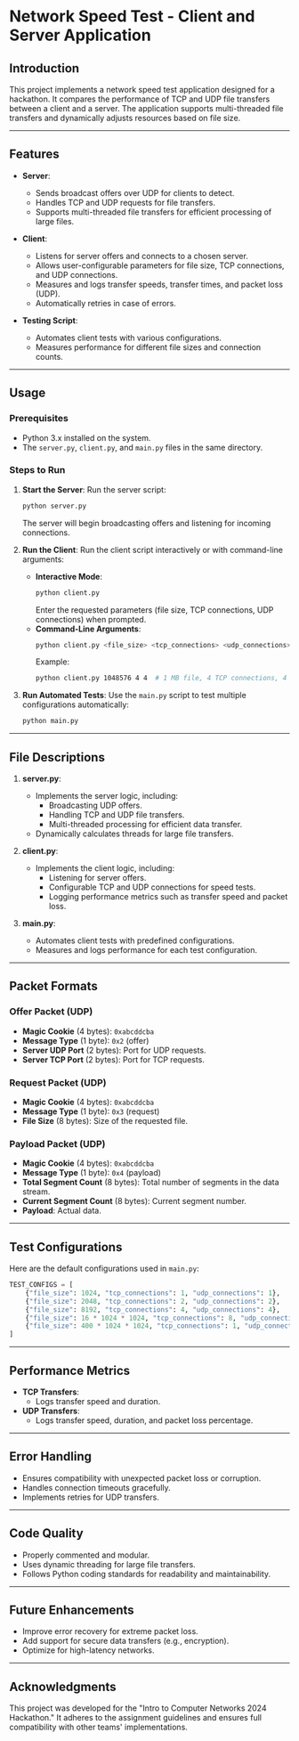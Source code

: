 # **Network Speed Test - Client and Server Application**

## **Introduction**

This project implements a network speed test application designed for a hackathon. It compares the performance of TCP and UDP file transfers between a client and a server. The application supports multi-threaded file transfers and dynamically adjusts resources based on file size.

---

## **Features**

- **Server**:

  - Sends broadcast offers over UDP for clients to detect.
  - Handles TCP and UDP requests for file transfers.
  - Supports multi-threaded file transfers for efficient processing of large files.

- **Client**:

  - Listens for server offers and connects to a chosen server.
  - Allows user-configurable parameters for file size, TCP connections, and UDP connections.
  - Measures and logs transfer speeds, transfer times, and packet loss (UDP).
  - Automatically retries in case of errors.

- **Testing Script**:
  - Automates client tests with various configurations.
  - Measures performance for different file sizes and connection counts.

---

## **Usage**

### **Prerequisites**

- Python 3.x installed on the system.
- The `server.py`, `client.py`, and `main.py` files in the same directory.

### **Steps to Run**

1. **Start the Server**:
   Run the server script:

   ```bash
   python server.py
   ```

   The server will begin broadcasting offers and listening for incoming connections.

2. **Run the Client**:
   Run the client script interactively or with command-line arguments:

   - **Interactive Mode**:
     ```bash
     python client.py
     ```
     Enter the requested parameters (file size, TCP connections, UDP connections) when prompted.
   - **Command-Line Arguments**:
     ```bash
     python client.py <file_size> <tcp_connections> <udp_connections>
     ```
     Example:
     ```bash
     python client.py 1048576 4 4  # 1 MB file, 4 TCP connections, 4 UDP connections
     ```

3. **Run Automated Tests**:
   Use the `main.py` script to test multiple configurations automatically:
   ```bash
   python main.py
   ```

---

## **File Descriptions**

1. **server.py**:

   - Implements the server logic, including:
     - Broadcasting UDP offers.
     - Handling TCP and UDP file transfers.
     - Multi-threaded processing for efficient data transfer.
   - Dynamically calculates threads for large file transfers.

2. **client.py**:

   - Implements the client logic, including:
     - Listening for server offers.
     - Configurable TCP and UDP connections for speed tests.
     - Logging performance metrics such as transfer speed and packet loss.

3. **main.py**:
   - Automates client tests with predefined configurations.
   - Measures and logs performance for each test configuration.

---

## **Packet Formats**

### **Offer Packet (UDP)**

- **Magic Cookie** (4 bytes): `0xabcddcba`
- **Message Type** (1 byte): `0x2` (offer)
- **Server UDP Port** (2 bytes): Port for UDP requests.
- **Server TCP Port** (2 bytes): Port for TCP requests.

### **Request Packet (UDP)**

- **Magic Cookie** (4 bytes): `0xabcddcba`
- **Message Type** (1 byte): `0x3` (request)
- **File Size** (8 bytes): Size of the requested file.

### **Payload Packet (UDP)**

- **Magic Cookie** (4 bytes): `0xabcddcba`
- **Message Type** (1 byte): `0x4` (payload)
- **Total Segment Count** (8 bytes): Total number of segments in the data stream.
- **Current Segment Count** (8 bytes): Current segment number.
- **Payload**: Actual data.

---

## **Test Configurations**

Here are the default configurations used in `main.py`:

```python
TEST_CONFIGS = [
    {"file_size": 1024, "tcp_connections": 1, "udp_connections": 1},
    {"file_size": 2048, "tcp_connections": 2, "udp_connections": 2},
    {"file_size": 8192, "tcp_connections": 4, "udp_connections": 4},
    {"file_size": 16 * 1024 * 1024, "tcp_connections": 8, "udp_connections": 8},  # 16 MB
    {"file_size": 400 * 1024 * 1024, "tcp_connections": 1, "udp_connections": 1},  # 400 MB
]
```

---

## **Performance Metrics**

- **TCP Transfers**:
  - Logs transfer speed and duration.
- **UDP Transfers**:
  - Logs transfer speed, duration, and packet loss percentage.

---

## **Error Handling**

- Ensures compatibility with unexpected packet loss or corruption.
- Handles connection timeouts gracefully.
- Implements retries for UDP transfers.

---

## **Code Quality**

- Properly commented and modular.
- Uses dynamic threading for large file transfers.
- Follows Python coding standards for readability and maintainability.

---

## **Future Enhancements**

- Improve error recovery for extreme packet loss.
- Add support for secure data transfers (e.g., encryption).
- Optimize for high-latency networks.

---

## **Acknowledgments**

This project was developed for the "Intro to Computer Networks 2024 Hackathon." It adheres to the assignment guidelines and ensures full compatibility with other teams' implementations.
